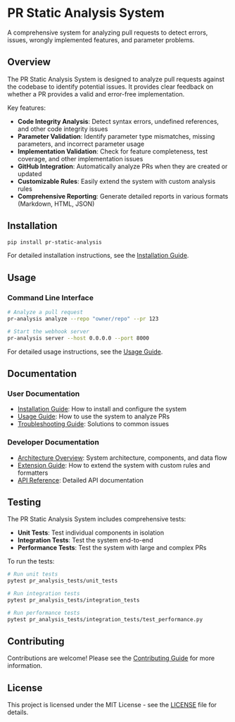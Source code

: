 # PR Static Analysis System

A comprehensive system for analyzing pull requests to detect errors, issues, wrongly implemented features, and parameter problems.

## Overview

The PR Static Analysis System is designed to analyze pull requests against the codebase to identify potential issues. It provides clear feedback on whether a PR provides a valid and error-free implementation.

Key features:

- **Code Integrity Analysis**: Detect syntax errors, undefined references, and other code integrity issues
- **Parameter Validation**: Identify parameter type mismatches, missing parameters, and incorrect parameter usage
- **Implementation Validation**: Check for feature completeness, test coverage, and other implementation issues
- **GitHub Integration**: Automatically analyze PRs when they are created or updated
- **Customizable Rules**: Easily extend the system with custom analysis rules
- **Comprehensive Reporting**: Generate detailed reports in various formats (Markdown, HTML, JSON)

## Installation

```bash
pip install pr-static-analysis
```

For detailed installation instructions, see the [Installation Guide](pr_analysis_docs/user_docs/installation_guide.md).

## Usage

### Command Line Interface

```bash
# Analyze a pull request
pr-analysis analyze --repo "owner/repo" --pr 123

# Start the webhook server
pr-analysis server --host 0.0.0.0 --port 8000
```

For detailed usage instructions, see the [Usage Guide](pr_analysis_docs/user_docs/usage_guide.md).

## Documentation

### User Documentation

- [Installation Guide](pr_analysis_docs/user_docs/installation_guide.md): How to install and configure the system
- [Usage Guide](pr_analysis_docs/user_docs/usage_guide.md): How to use the system to analyze PRs
- [Troubleshooting Guide](pr_analysis_docs/user_docs/troubleshooting_guide.md): Solutions to common issues

### Developer Documentation

- [Architecture Overview](pr_analysis_docs/dev_docs/architecture_overview.md): System architecture, components, and data flow
- [Extension Guide](pr_analysis_docs/dev_docs/extension_guide.md): How to extend the system with custom rules and formatters
- [API Reference](pr_analysis_docs/api_docs/index.md): Detailed API documentation

## Testing

The PR Static Analysis System includes comprehensive tests:

- **Unit Tests**: Test individual components in isolation
- **Integration Tests**: Test the system end-to-end
- **Performance Tests**: Test the system with large and complex PRs

To run the tests:

```bash
# Run unit tests
pytest pr_analysis_tests/unit_tests

# Run integration tests
pytest pr_analysis_tests/integration_tests

# Run performance tests
pytest pr_analysis_tests/integration_tests/test_performance.py
```

## Contributing

Contributions are welcome! Please see the [Contributing Guide](CONTRIBUTING.md) for more information.

## License

This project is licensed under the MIT License - see the [LICENSE](LICENSE) file for details.


